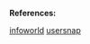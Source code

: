 



**References:** 

[infoworld](https://www.infoworld.com/article/3130670/the-hidden-benefits-of-docker-for-qa.html)
[usersnap](https://usersnap.com/blog/docker-for-web-developers)